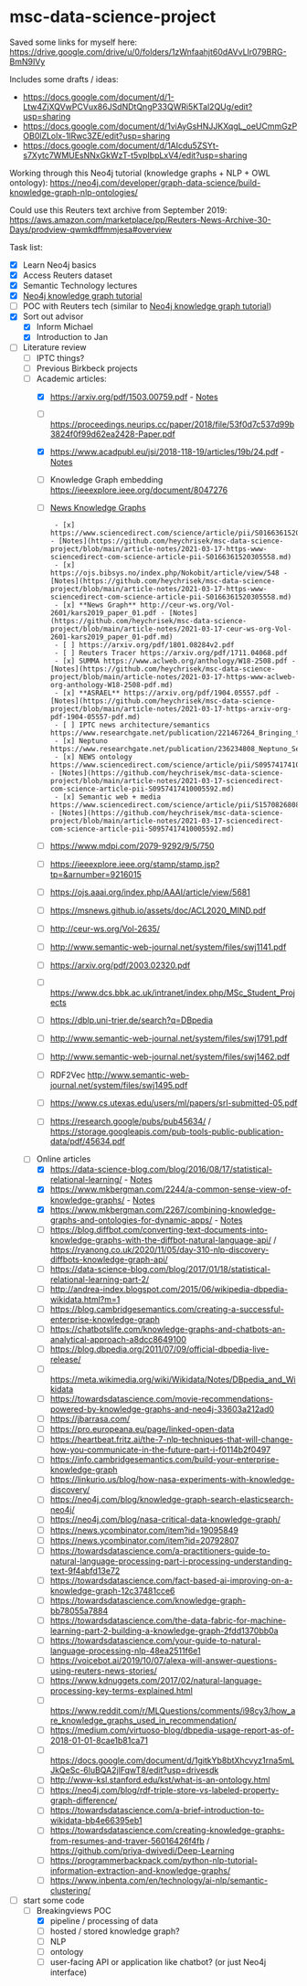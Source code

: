 # msc-data-science-project

Saved some links for myself here: https://drive.google.com/drive/u/0/folders/1zWnfaahjt60dAVvLlr079BRG-BmN9IVy

Includes some drafts / ideas:
 - https://docs.google.com/document/d/1-Ltw4ZjXQVwPCVux86JSdNDtQngP33QWRi5KTal2QUg/edit?usp=sharing
 - https://docs.google.com/document/d/1viAyGsHNJJKXqgL_oeUCmmGzPOB0lZLolx-1lRwc3ZE/edit?usp=sharing
 - https://docs.google.com/document/d/1AIcdu5ZSYt-s7Xytc7WMUEsNNxGkWzT-t5vpIbpLxV4/edit?usp=sharing

Working through this Neo4j tutorial (knowledge graphs + NLP + OWL ontology): https://neo4j.com/developer/graph-data-science/build-knowledge-graph-nlp-ontologies/

Could use this Reuters text archive from September 2019: https://aws.amazon.com/marketplace/pp/Reuters-News-Archive-30-Days/prodview-qwmkdffmmjesa#overview


Task list:

 - [x] Learn Neo4j basics
 - [x] Access Reuters dataset
 - [x] Semantic Technology lectures
 - [x] [Neo4j knowledge graph tutorial](https://neo4j.com/developer/graph-data-science/build-knowledge-graph-nlp-ontologies/)
 - [ ] POC with Reuters tech (similar to [Neo4j knowledge graph tutorial](https://neo4j.com/developer/graph-data-science/build-knowledge-graph-nlp-ontologies/))
 - [x] Sort out advisor
   - [x] Inform Michael
   - [x] Introduction to Jan
 - [ ] Literature review
   - [ ] IPTC things?
   - [ ] Previous Birkbeck projects
   - [ ] Academic articles:
     - [x] https://arxiv.org/pdf/1503.00759.pdf - [Notes](https://github.com/heychrisek/msc-data-science-project/blob/main/article-notes/2021-03-12_https-arxiv-org-pdf-1503-00759.md)
     - [ ] https://proceedings.neurips.cc/paper/2018/file/53f0d7c537d99b3824f0f99d62ea2428-Paper.pdf
     - [x] https://www.acadpubl.eu/jsi/2018-118-19/articles/19b/24.pdf - [Notes](https://github.com/heychrisek/msc-data-science-project/blob/main/article-notes/2021-03-16-https-www-acadpubl-eu-jsi-2018-118-19-articles-19b-24-pdf.md)
     - [ ] Knowledge Graph embedding https://ieeexplore.ieee.org/document/8047276
     - [ ] [News Knowledge Graphs](https://scholar.google.com/scholar?hl=en&as_sdt=2005&sciodt=0%2C5&cites=1198780147227444438&scipsc=&q=%22knowledge+graph%22+news&btnG=)

            - [x] https://www.sciencedirect.com/science/article/pii/S0166361520305558 - [Notes](https://github.com/heychrisek/msc-data-science-project/blob/main/article-notes/2021-03-17-https-www-sciencedirect-com-science-article-pii-S0166361520305558.md)
            - [x] https://ojs.bibsys.no/index.php/Nokobit/article/view/548 - [Notes](https://github.com/heychrisek/msc-data-science-project/blob/main/article-notes/2021-03-17-https-www-sciencedirect-com-science-article-pii-S0166361520305558.md)
            - [x] **News Graph** http://ceur-ws.org/Vol-2601/kars2019_paper_01.pdf - [Notes](https://github.com/heychrisek/msc-data-science-project/blob/main/article-notes/2021-03-17-ceur-ws-org-Vol-2601-kars2019_paper_01-pdf.md)
            - [ ] https://arxiv.org/pdf/1801.08284v2.pdf
            - [ ] Reuters Tracer https://arxiv.org/pdf/1711.04068.pdf
            - [x] SUMMA https://www.aclweb.org/anthology/W18-2508.pdf - [Notes](https://github.com/heychrisek/msc-data-science-project/blob/main/article-notes/2021-03-17-https-www-aclweb-org-anthology-W18-2508-pdf.md)
            - [x] **ASRAEL** https://arxiv.org/pdf/1904.05557.pdf - [Notes](https://github.com/heychrisek/msc-data-science-project/blob/main/article-notes/2021-03-17-https-arxiv-org-pdf-1904-05557-pdf.md)
            - [ ] IPTC news architecture/semantics https://www.researchgate.net/publication/221467264_Bringing_the_IPTC_News_Architecture_into_the_Semantic_Web
            - [x] Neptuno https://www.researchgate.net/publication/236234808_Neptuno_Semantic_Web_Technologies_for_a_Digital_Newspaper_Archive
            - [x] NEWS ontology https://www.sciencedirect.com/science/article/pii/S0957417410005592 - [Notes](https://github.com/heychrisek/msc-data-science-project/blob/main/article-notes/2021-03-17-sciencedirect-com-science-article-pii-S0957417410005592.md)
            - [x] Semantic web + media https://www.sciencedirect.com/science/article/pii/S157082680800005X - [Notes](https://github.com/heychrisek/msc-data-science-project/blob/main/article-notes/2021-03-17-sciencedirect-com-science-article-pii-S0957417410005592.md)
     - [ ] https://www.mdpi.com/2079-9292/9/5/750
     - [ ] https://ieeexplore.ieee.org/stamp/stamp.jsp?tp=&arnumber=9216015
     - [ ] https://ojs.aaai.org/index.php/AAAI/article/view/5681
     - [ ] https://msnews.github.io/assets/doc/ACL2020_MIND.pdf
     - [ ] http://ceur-ws.org/Vol-2635/
     - [ ] http://www.semantic-web-journal.net/system/files/swj1141.pdf
     - [ ] https://arxiv.org/pdf/2003.02320.pdf
     - [ ] https://www.dcs.bbk.ac.uk/intranet/index.php/MSc_Student_Projects
     - [ ] https://dblp.uni-trier.de/search?q=DBpedia
     - [ ] http://www.semantic-web-journal.net/system/files/swj1791.pdf
     - [ ] http://www.semantic-web-journal.net/system/files/swj1462.pdf
     - [ ] RDF2Vec http://www.semantic-web-journal.net/system/files/swj1495.pdf
     - [ ] https://www.cs.utexas.edu/users/ml/papers/srl-submitted-05.pdf
     - [ ] https://research.google/pubs/pub45634/ / https://storage.googleapis.com/pub-tools-public-publication-data/pdf/45634.pdf
   - [ ] Online articles
     - [x] https://data-science-blog.com/blog/2016/08/17/statistical-relational-learning/ - [Notes](https://github.com/heychrisek/msc-data-science-project/blob/main/article-notes/2021-03-12_https-data-science-blog-blog-2016-08-17-statistical-relational-learning.md)
     - [x] https://www.mkbergman.com/2244/a-common-sense-view-of-knowledge-graphs/ - [Notes](https://github.com/heychrisek/msc-data-science-project/blob/main/article-notes/2021-03-14_https-www-mkbergman-com-2244-a-common-sense-view.md)
     - [x] https://www.mkbergman.com/2267/combining-knowledge-graphs-and-ontologies-for-dynamic-apps/ - [Notes](https://github.com/heychrisek/msc-data-science-project/blob/main/article-notes/2021-03-14_https-www-mkbergman-com-2267-combining.md)
     - [ ] https://blog.diffbot.com/converting-text-documents-into-knowledge-graphs-with-the-diffbot-natural-language-api/ / https://ryanong.co.uk/2020/11/05/day-310-nlp-discovery-diffbots-knowledge-graph-api/
     - [ ] https://data-science-blog.com/blog/2017/01/18/statistical-relational-learning-part-2/
     - [ ] http://andrea-index.blogspot.com/2015/06/wikipedia-dbpedia-wikidata.html?m=1
     - [ ] https://blog.cambridgesemantics.com/creating-a-successful-enterprise-knowledge-graph
     - [ ] https://chatbotslife.com/knowledge-graphs-and-chatbots-an-analytical-approach-a8dcc8649100
     - [ ] https://blog.dbpedia.org/2011/07/09/official-dbpedia-live-release/
     - [ ] https://meta.wikimedia.org/wiki/Wikidata/Notes/DBpedia_and_Wikidata
     - [ ] https://towardsdatascience.com/movie-recommendations-powered-by-knowledge-graphs-and-neo4j-33603a212ad0
     - [ ] https://jbarrasa.com/
     - [ ] https://pro.europeana.eu/page/linked-open-data
     - [ ] https://heartbeat.fritz.ai/the-7-nlp-techniques-that-will-change-how-you-communicate-in-the-future-part-i-f0114b2f0497
     - [ ] https://info.cambridgesemantics.com/build-your-enterprise-knowledge-graph
     - [ ] https://linkurio.us/blog/how-nasa-experiments-with-knowledge-discovery/
     - [ ] https://neo4j.com/blog/knowledge-graph-search-elasticsearch-neo4j/
     - [ ] https://neo4j.com/blog/nasa-critical-data-knowledge-graph/
     - [ ] https://news.ycombinator.com/item?id=19095849
     - [ ] https://news.ycombinator.com/item?id=20792807
     - [ ] https://towardsdatascience.com/a-practitioners-guide-to-natural-language-processing-part-i-processing-understanding-text-9f4abfd13e72
     - [ ] https://towardsdatascience.com/fact-based-ai-improving-on-a-knowledge-graph-12c37481cce6
     - [ ] https://towardsdatascience.com/knowledge-graph-bb78055a7884
     - [ ] https://towardsdatascience.com/the-data-fabric-for-machine-learning-part-2-building-a-knowledge-graph-2fdd1370bb0a
     - [ ] https://towardsdatascience.com/your-guide-to-natural-language-processing-nlp-48ea2511f6e1
     - [ ] https://voicebot.ai/2019/10/07/alexa-will-answer-questions-using-reuters-news-stories/
     - [ ] https://www.kdnuggets.com/2017/02/natural-language-processing-key-terms-explained.html
     - [ ] https://www.reddit.com/r/MLQuestions/comments/i98cy3/how_are_knowledge_graphs_used_in_recommendation/
     - [ ] https://medium.com/virtuoso-blog/dbpedia-usage-report-as-of-2018-01-01-8cae1b81ca71
     - [ ] https://docs.google.com/document/d/1gitkYb8btXhcvyz1rna5mLJkQeSc-6luBQA2jlFqwT8/edit?usp=drivesdk
     - [ ] http://www-ksl.stanford.edu/kst/what-is-an-ontology.html
     - [ ] https://neo4j.com/blog/rdf-triple-store-vs-labeled-property-graph-difference/
     - [ ] https://towardsdatascience.com/a-brief-introduction-to-wikidata-bb4e66395eb1
     - [ ] https://towardsdatascience.com/creating-knowledge-graphs-from-resumes-and-traver-56016426f4fb / https://github.com/priya-dwivedi/Deep-Learning
     - [ ] https://programmerbackpack.com/python-nlp-tutorial-information-extraction-and-knowledge-graphs/
     - [ ] https://www.inbenta.com/en/technology/ai-nlp/semantic-clustering/
 - [ ] start some code
     - [ ] Breakingviews POC
        - [x] pipeline / processing of data
        - [ ] hosted / stored knowledge graph?
        - [ ] NLP
        - [ ] ontology
        - [ ] user-facing API or application like chatbot? (or just Neo4j interface)
